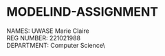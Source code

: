 # MODELIND-ASSIGNMENT
NAMES: UWASE Marie Claire\
REG NUMBER: 221021988\
DEPARTMENT: Computer Science\

